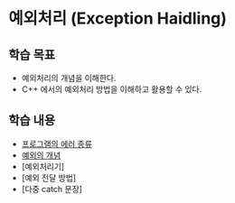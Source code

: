 # 예외처리 (Exception Haidling)

## 학습 목표

* 예외처리의 개념을 이해한다.
* C++ 에서의 예외처리 방법을 이해하고 활용할 수 있다.

## 학습 내용

* [프로그램의 에러 종류](https://github.com/geunkim/CPPLectures/blob/master/Exception/Errors_in_Program.md)
* [예외의 개념](https://github.com/geunkim/CPPLectures/blob/master/Exception/Exception.md)
* [예외처리기]
* [예외 전달 방법]
* [다중 catch 문장]
